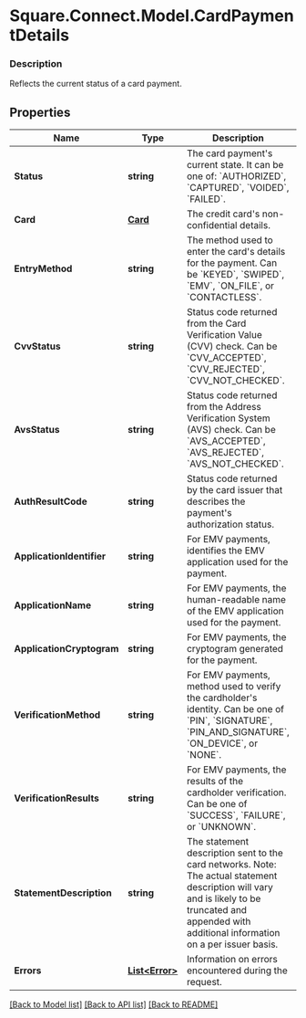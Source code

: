 # Square.Connect.Model.CardPaymentDetails

### Description

Reflects the current status of a card payment.

## Properties

Name | Type | Description | Notes
------------ | ------------- | ------------- | -------------
**Status** | **string** | The card payment&#39;s current state. It can be one of: &#x60;AUTHORIZED&#x60;, &#x60;CAPTURED&#x60;, &#x60;VOIDED&#x60;, &#x60;FAILED&#x60;. | [optional] 
**Card** | [**Card**](Card.md) | The credit card&#39;s non-confidential details. | [optional] 
**EntryMethod** | **string** | The method used to enter the card&#39;s details for the payment.  Can be &#x60;KEYED&#x60;, &#x60;SWIPED&#x60;, &#x60;EMV&#x60;, &#x60;ON_FILE&#x60;, or &#x60;CONTACTLESS&#x60;. | [optional] 
**CvvStatus** | **string** | Status code returned from the Card Verification Value (CVV) check. Can be &#x60;CVV_ACCEPTED&#x60;, &#x60;CVV_REJECTED&#x60;, &#x60;CVV_NOT_CHECKED&#x60;. | [optional] 
**AvsStatus** | **string** | Status code returned from the Address Verification System (AVS) check. Can be &#x60;AVS_ACCEPTED&#x60;, &#x60;AVS_REJECTED&#x60;, &#x60;AVS_NOT_CHECKED&#x60;. | [optional] 
**AuthResultCode** | **string** | Status code returned by the card issuer that describes the payment&#39;s authorization status. | [optional] 
**ApplicationIdentifier** | **string** | For EMV payments, identifies the EMV application used for the payment. | [optional] 
**ApplicationName** | **string** | For EMV payments, the human-readable name of the EMV application used for the payment. | [optional] 
**ApplicationCryptogram** | **string** | For EMV payments, the cryptogram generated for the payment. | [optional] 
**VerificationMethod** | **string** | For EMV payments, method used to verify the cardholder&#39;s identity.  Can be one of &#x60;PIN&#x60;, &#x60;SIGNATURE&#x60;, &#x60;PIN_AND_SIGNATURE&#x60;, &#x60;ON_DEVICE&#x60;, or &#x60;NONE&#x60;. | [optional] 
**VerificationResults** | **string** | For EMV payments, the results of the cardholder verification.  Can be one of &#x60;SUCCESS&#x60;, &#x60;FAILURE&#x60;, or &#x60;UNKNOWN&#x60;. | [optional] 
**StatementDescription** | **string** | The statement description sent to the card networks.  Note: The actual statement description will vary and is likely to be truncated and appended with additional information on a per issuer basis. | [optional] 
**Errors** | [**List&lt;Error&gt;**](Error.md) | Information on errors encountered during the request. | [optional] 



[[Back to Model list]](../README.md#documentation-for-models) [[Back to API list]](../README.md#documentation-for-api-endpoints) [[Back to README]](../README.md)


